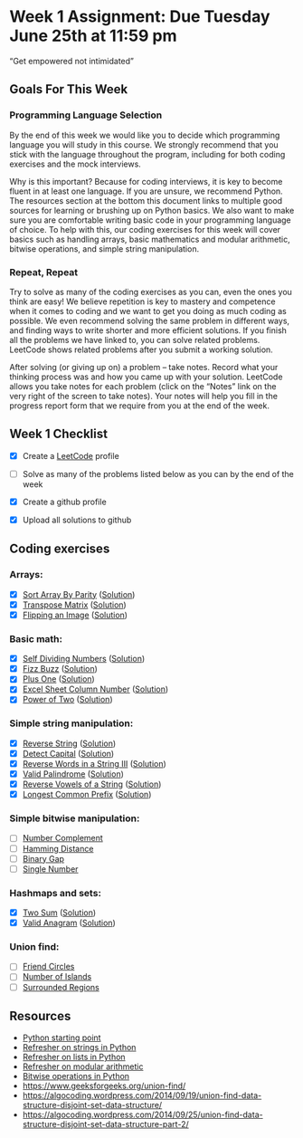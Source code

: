 # Week 1 Assignment: Due Tuesday June 25th at 11:59 pm

“Get empowered not intimidated” 

## Goals For This Week
### Programming Language Selection
By the end of this week we would like you to decide which programming language you will study in this course.  We strongly recommend that you stick with the language throughout the program, including for both coding exercises and the mock interviews.

Why is this important? Because for coding interviews, it is key to become fluent in at least one language. If you are unsure, we recommend Python. The resources section at the bottom this document links to multiple good sources for learning or brushing up on Python basics. We also want to make sure you are comfortable writing basic code in your programming language of choice. To help with this, our coding exercises for this week will cover basics such as handling arrays, basic mathematics and modular arithmetic, bitwise operations, and simple string manipulation.

### Repeat, Repeat
Try to solve as many of the coding exercises as you can, even the ones you think are easy! We believe repetition is key to mastery and competence when it comes to coding and we want to get you doing as much coding as possible. We even recommend solving the same problem in different ways, and finding ways to write shorter and more efficient solutions. If you finish all the problems we have linked to, you can solve related problems. LeetCode shows related problems after you submit a working solution.

After solving (or giving up on) a problem – take notes. Record what your thinking process was and how you came up with your solution. LeetCode allows you take notes for each problem (click on the “Notes” link on the very right of the screen to take notes). Your notes will help you fill in the progress report form that we require from you at the end of the week.

## Week 1 Checklist
- [x] Create a [LeetCode](https://leetcode.com/) profile
- [ ] Solve as many of the problems listed below as you can by the end of the week
- [x] Create a github profile
- [x] Upload all solutions to github


## Coding exercises
### Arrays:
- [x] [Sort Array By Parity](https://leetcode.com/problems/sort-array-by-parity) ([Solution](sort-array-by-parity.java))
- [x] [Transpose Matrix](https://leetcode.com/problems/transpose-matrix) ([Solution](transpose-matrix.java))
- [x] [Flipping an Image](https://leetcode.com/problems/flipping-an-image) ([Solution](flipping-an-image.java))

### Basic math:
- [x] [Self Dividing Numbers](https://leetcode.com/problems/self-dividing-numbers) ([Solution](self-dividing-numbers.java))
- [x] [Fizz Buzz](https://leetcode.com/problems/fizz-buzz) ([Solution](fizz-buzz.java))
- [x] [Plus One](https://leetcode.com/problems/plus-one) ([Solution](plus-one.java))
- [x] [Excel Sheet Column Number](https://leetcode.com/problems/excel-sheet-column-number) ([Solution](excel-sheet-column-number.java))
- [x] [Power of Two](https://leetcode.com/problems/power-of-two) ([Solution](power-of-two.java))

### Simple string manipulation:
- [x] [Reverse String](https://leetcode.com/problems/reverse-string) ([Solution](reverse-string.java))
- [x] [Detect Capital](https://leetcode.com/problems/detect-capital) ([Solution](detect-capital.java))
- [x] [Reverse Words in a String III](https://leetcode.com/problems/reverse-words-in-a-string-iii) ([Solution](reverse-words-in-a-string-iii.java))
- [x] [Valid Palindrome](https://leetcode.com/problems/valid-palindrome) ([Solution](valid-palindrome.java))
- [x] [Reverse Vowels of a String](https://leetcode.com/problems/reverse-vowels-of-a-string) ([Solution](reverse-vowels-of-a-string.java))
- [x] [Longest Common Prefix](https://leetcode.com/problems/longest-common-prefix) ([Solution](longest-common-prefix.java))

### Simple bitwise manipulation:
- [ ] [Number Complement](https://leetcode.com/problems/number-complement)
- [ ] [Hamming Distance](https://leetcode.com/problems/hamming-distance/)
- [ ] [Binary Gap](https://leetcode.com/problems/binary-gap)
- [ ] [Single Number](https://leetcode.com/problems/single-number)

### Hashmaps and sets:
- [x] [Two Sum](https://leetcode.com/problems/two-sum/) ([Solution](two-sum.java))
- [x] [Valid Anagram](https://leetcode.com/problems/valid-anagram/) ([Solution](valid-anagram.java))

### Union find:
- [ ] [Friend Circles](https://leetcode.com/problems/friend-circles)
- [ ] [Number of Islands](https://leetcode.com/problems/number-of-islands)
- [ ] [Surrounded Regions](https://leetcode.com/problems/surrounded-regions)

## Resources
- [Python starting point](https://www.learnpython.org)
- [Refresher on strings in Python](https://developers.google.com/edu/python/strings)
- [Refresher on lists in Python](https://developers.google.com/edu/python/lists)
- [Refresher on modular arithmetic](https://www.khanacademy.org/computing/computer-science/cryptography/modarithmetic/a/what-is-modular-arithmetic)
- [Bitwise operations in Python](https://wiki.python.org/moin/BitwiseOperators)
- https://www.geeksforgeeks.org/union-find/
- https://algocoding.wordpress.com/2014/09/19/union-find-data-structure-disjoint-set-data-structure/
- https://algocoding.wordpress.com/2014/09/25/union-find-data-structure-disjoint-set-data-structure-part-2/